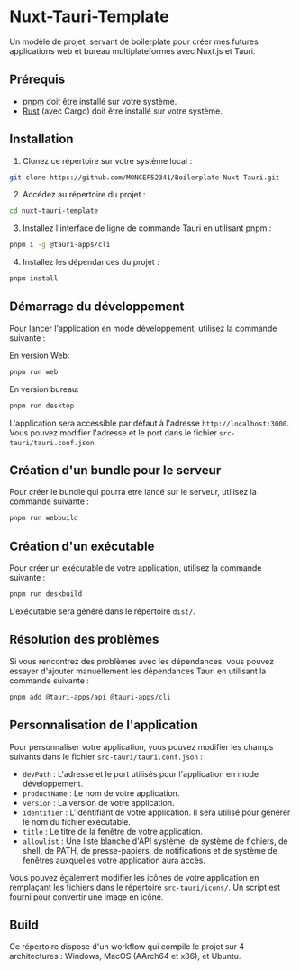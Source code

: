 # Nuxt-Tauri-Template

Un modèle de projet, servant de boilerplate pour créer mes futures applications web et bureau multiplateformes avec Nuxt.js et Tauri.

## Prérequis

- [pnpm](https://pnpm.io/) doit être installé sur votre système.
- [Rust](https://www.rust-lang.org/) (avec Cargo) doit être installé sur votre système.

## Installation

1. Clonez ce répertoire sur votre système local :

```bash
git clone https://github.com/MONCEF52341/Boilerplate-Nuxt-Tauri.git
```

2. Accédez au répertoire du projet :

```bash
cd nuxt-tauri-template
```

3. Installez l'interface de ligne de commande Tauri en utilisant pnpm :

```bash
pnpm i -g @tauri-apps/cli
```

4. Installez les dépendances du projet :

```bash
pnpm install
```

## Démarrage du développement

Pour lancer l'application en mode développement, utilisez la commande suivante :

En version Web:

```bash
pnpm run web
```

En version bureau:

```bash
pnpm run desktop
```

L'application sera accessible par défaut à l'adresse `http://localhost:3000`. Vous pouvez modifier l'adresse et le port dans le fichier `src-tauri/tauri.conf.json`.

## Création d'un bundle pour le serveur

Pour créer le bundle qui pourra etre lancé sur le serveur, utilisez la commande suivante :

```bash
pnpm run webbuild
```

## Création d'un exécutable

Pour créer un exécutable de votre application, utilisez la commande suivante :

```bash
pnpm run deskbuild
```

L'exécutable sera généré dans le répertoire `dist/`.

## Résolution des problèmes

Si vous rencontrez des problèmes avec les dépendances, vous pouvez essayer d'ajouter manuellement les dépendances Tauri en utilisant la commande suivante :

```bash
pnpm add @tauri-apps/api @tauri-apps/cli
```

## Personnalisation de l'application

Pour personnaliser votre application, vous pouvez modifier les champs suivants dans le fichier `src-tauri/tauri.conf.json` :

- `devPath` : L'adresse et le port utilisés pour l'application en mode développement.
- `productName` : Le nom de votre application.
- `version` : La version de votre application.
- `identifier` : L'identifiant de votre application. Il sera utilisé pour générer le nom du fichier exécutable.
- `title` : Le titre de la fenêtre de votre application.
- `allowlist` : Une liste blanche d'API système, de système de fichiers, de shell, de PATH, de presse-papiers, de notifications et de système de fenêtres auxquelles votre application aura accès.

Vous pouvez également modifier les icônes de votre application en remplaçant les fichiers dans le répertoire `src-tauri/icons/`. Un script est fourni pour convertir une image en icône.

## Build

Ce répertoire dispose d'un workflow qui compile le projet sur 4 architectures : Windows, MacOS (AArch64 et x86), et Ubuntu.
